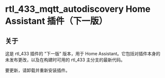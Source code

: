 # rtl_433_mqtt_autodiscovery Home Assistant 插件（下一版）

## 关于

这是 rtl_433 插件的 "下一版" 版本，用于 Home Assistant。它包括对插件本身的未发布更改，以及在构建时可用的 rtl_433 主分支的最新代码。

要更新，请卸载并重新安装插件。